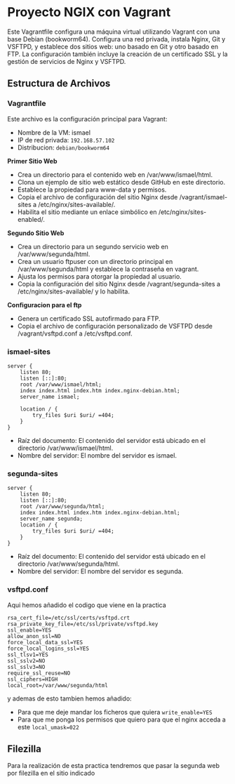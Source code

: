 # Proyecto NGIX con Vagrant

Este Vagrantfile configura una máquina virtual utilizando Vagrant con una base Debian (bookworm64). Configura una red privada, instala Nginx, Git y VSFTPD, y establece dos sitios web: uno basado en Git y otro basado en FTP. La configuración también incluye la creación de un certificado SSL y la gestión de servicios de Nginx y VSFTPD.

## Estructura de Archivos

### Vagrantfile
Este archivo es la configuración principal para Vagrant:

  - Nombre de la VM: ismael
  - IP de red privada: `192.168.57.102`
  - Distribucion: `debian/bookworm64`

  **Primer Sitio Web**
  - Crea un directorio para el contenido web en /var/www/ismael/html.
  - Clona un ejemplo de sitio web estático desde GitHub en este directorio.
  - Establece la propiedad para www-data y permisos.
  - Copia el archivo de configuración del sitio Nginx desde /vagrant/ismael-sites a /etc/nginx/sites-available/.
  - Habilita el sitio mediante un enlace simbólico en /etc/nginx/sites-enabled/.

  **Segundo Sitio Web**
  - Crea un directorio para un segundo servicio web en /var/www/segunda/html.
  - Crea un usuario ftpuser con un directorio principal en /var/www/segunda/html y establece la contraseña en vagrant.
  - Ajusta los permisos para otorgar la propiedad al usuario.
  - Copia la configuración del sitio Nginx desde /vagrant/segunda-sites a /etc/nginx/sites-available/ y lo habilita.

  **Configuracion para el ftp**
  - Genera un certificado SSL autofirmado para FTP.
  - Copia el archivo de configuración personalizado de VSFTPD desde /vagrant/vsftpd.conf a /etc/vsftpd.conf.

### ismael-sites
```
server {
    listen 80;
    listen [::]:80;
    root /var/www/ismael/html;
    index index.html index.htm index.nginx-debian.html;
    server_name ismael;

    location / {
        try_files $uri $uri/ =404;
    }
}
```

- Raíz del documento: El contenido del servidor está ubicado en el directorio /var/www/ismael/html.
- Nombre del servidor: El nombre del servidor es ismael.

### segunda-sites
```
server {
    listen 80;
    listen [::]:80;
    root /var/www/segunda/html;
    index index.html index.htm index.nginx-debian.html;
    server_name segunda;
    location / {
        try_files $uri $uri/ =404;
    }
}
```

- Raíz del documento: El contenido del servidor está ubicado en el directorio /var/www/segunda/html.
- Nombre del servidor: El nombre del servidor es segunda.

### vsftpd.conf
Aqui hemos añadido el codigo que viene en la practica
```
rsa_cert_file=/etc/ssl/certs/vsftpd.crt
rsa_private_key_file=/etc/ssl/private/vsftpd.key
ssl_enable=YES
allow_anon_ssl=NO
force_local_data_ssl=YES
force_local_logins_ssl=YES
ssl_tlsv1=YES
ssl_sslv2=NO
ssl_sslv3=NO
require_ssl_reuse=NO
ssl_ciphers=HIGH
local_root=/var/www/segunda/html
```
y ademas de esto tambien hemos añadido:
- Para que me deje mandar los ficheros que quiera `write_enable=YES`
- Para que me ponga los permisos que quiero para que el nginx acceda a este `local_umask=022`

## Filezilla
Para la realización de esta practica tendremos que pasar la segunda web por filezilla en el sitio indicado
